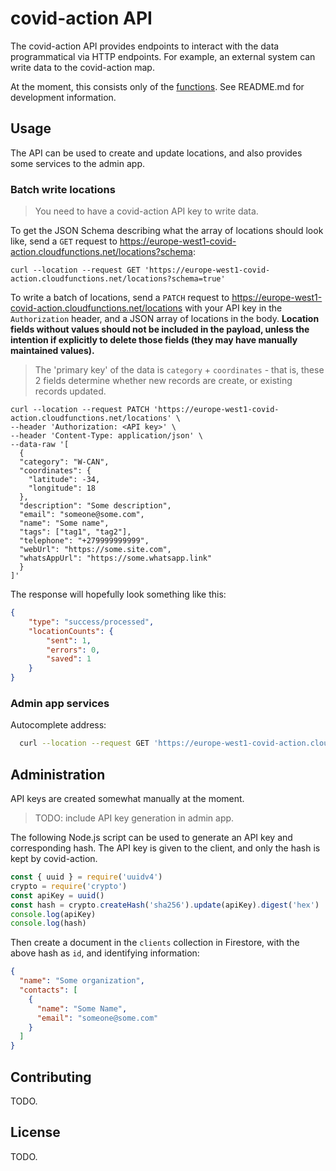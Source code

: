 # covid-action API

The covid-action API provides endpoints to interact with the data programmatical via HTTP endpoints. For example, an external system can write data to the covid-action map.

At the moment, this consists only of the [functions](./functions). See README.md for development information.

## Usage

The API can be used to create and update locations, and also provides some services to the admin app.

### Batch write locations

> You need to have a covid-action API key to write data.

To get the JSON Schema describing what the array of locations should look like, send a `GET` request to https://europe-west1-covid-action.cloudfunctions.net/locations?schema:

```curl
curl --location --request GET 'https://europe-west1-covid-action.cloudfunctions.net/locations?schema=true'
```

To write a batch of locations, send a `PATCH` request to https://europe-west1-covid-action.cloudfunctions.net/locations with your API key in the `Authorization` header, and a JSON array of locations in the body. **Location fields without values should not be included in the payload, unless the intention if explicitly to delete those fields (they may have manually maintained values).**

> The 'primary key' of the data is `category` + `coordinates` - that is, these 2 fields determine whether new records are create, or existing records updated.

```curl
curl --location --request PATCH 'https://europe-west1-covid-action.cloudfunctions.net/locations' \
--header 'Authorization: <API key>' \
--header 'Content-Type: application/json' \
--data-raw '[
  {
  "category": "W-CAN",
  "coordinates": {
    "latitude": -34,
    "longitude": 18
  },
  "description": "Some description",
  "email": "someone@some.com",
  "name": "Some name",
  "tags": ["tag1", "tag2"],
  "telephone": "+279999999999",
  "webUrl": "https://some.site.com",
  "whatsAppUrl": "https://some.whatsapp.link"
  }
]'
```

The response will hopefully look something like this:

```json
{
    "type": "success/processed",
    "locationCounts": {
        "sent": 1,
        "errors": 0,
        "saved": 1
    }
}
```

### Admin app services

Autocomplete address:

```bash
  curl --location --request GET 'https://europe-west1-covid-action.cloudfunctions.net/placeAutocomplete?input=8%20arch'
```

## Administration

API keys are created somewhat manually at the moment.

> TODO: include API key generation in admin app.

The following Node.js script can be used to generate an API key and corresponding hash. The API key is given to the client, and only the hash is kept by covid-action.

```javascript
const { uuid } = require('uuidv4')
crypto = require('crypto')
const apiKey = uuid()
const hash = crypto.createHash('sha256').update(apiKey).digest('hex')
console.log(apiKey)
console.log(hash)
```

Then create a document in the `clients` collection in Firestore, with the above hash as `id`, and identifying information:

```json
{
  "name": "Some organization",
  "contacts": [
    {
      "name": "Some Name",
      "email": "someone@some.com"
    }
  ]
}
```

## Contributing

TODO.

## License

TODO.
